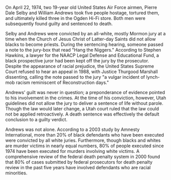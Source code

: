On April 22, 1974, two 19-year old United States Air Force airmen, Pierre Dale Selby and William Andrews took five people hostage, tortured them, and ultimately killed three in the Ogden Hi-Fi store. Both men were subsequently found guilty and sentenced to death. 

Selby and Andrews were convicted by an all-white, mostly Mormon jury at a time when the Church of Jesus Christ of Latter-day Saints did not allow blacks to become priests. During the sentencing hearing, someone passed a note to the jury-box that read "Hang the Niggers." According to Stephen Hawkins, a lawyer for the NAACP Legal Defense and Educational Fund, a black prospective juror had been kept off the jury by the prosecutor. Despite the appearance of racial prejudice, the United States Supreme Court refused to hear an appeal in 1988, with Justice Thurgood Marshall dissenting, calling the note passed to the jury "a vulgar incident of lynch-mob racism reminiscent of Reconstruction days." 

Andrews' guilt was never in question; a preponderance of evidence pointed to his involvement in the crimes. At the time of his conviction, however, Utah guidelines did not allow the jury to deliver a sentence of life without parole. Though the law would later change, a Utah court ruled that the law could not be applied retroactively. A death sentence was effectively the default conclusion to a guilty verdict. 

Andrews was not alone. According to a 2003 study by Amnesty International, more than 20% of black defendants who have been executed were convicted by all white juries. Furthermore, though blacks and whites are murder victims in nearly equal numbers, 80% of people executed since 1974 have been executed for murders involving white victims. A comprehensive review of the federal death penalty system in 2000 found that 80% of cases submitted by federal prosecutors for death penalty review in the past five years have involved defendants who are racial minorities.
